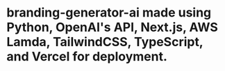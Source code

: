 # branding-generator-ai made using Python, OpenAI's API, Next.js, AWS Lamda, TailwindCSS, TypeScript, and Vercel for deployment.
